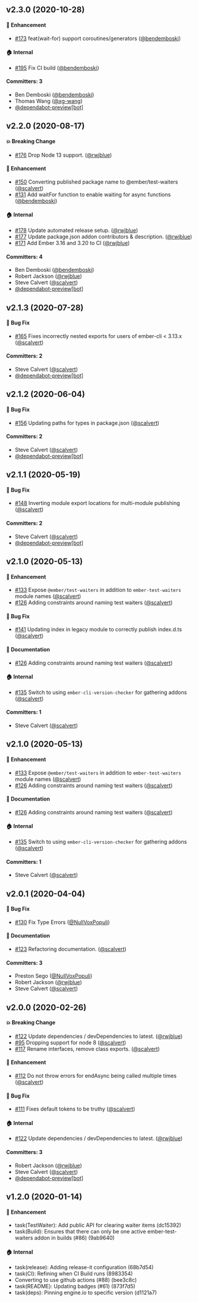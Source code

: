 ## v2.3.0 (2020-10-28)

#### :rocket: Enhancement
* [#173](https://github.com/emberjs/ember-test-waiters/pull/173) feat(wait-for) support coroutines/generators ([@bendemboski](https://github.com/bendemboski))

#### :house: Internal
* [#195](https://github.com/emberjs/ember-test-waiters/pull/195) Fix CI build ([@bendemboski](https://github.com/bendemboski))

#### Committers: 3
- Ben Demboski ([@bendemboski](https://github.com/bendemboski))
- Thomas Wang ([@xg-wang](https://github.com/xg-wang))
- [@dependabot-preview[bot]](https://github.com/apps/dependabot-preview)


## v2.2.0 (2020-08-17)

#### :boom: Breaking Change
* [#176](https://github.com/emberjs/ember-test-waiters/pull/176) Drop Node 13 support. ([@rwjblue](https://github.com/rwjblue))

#### :rocket: Enhancement
* [#150](https://github.com/emberjs/ember-test-waiters/pull/150) Converting published package name to @ember/test-waiters ([@scalvert](https://github.com/scalvert))
* [#131](https://github.com/emberjs/ember-test-waiters/pull/131) Add waitFor function to enable waiting for async functions ([@bendemboski](https://github.com/bendemboski))

#### :house: Internal
* [#178](https://github.com/emberjs/ember-test-waiters/pull/178) Update automated release setup. ([@rwjblue](https://github.com/rwjblue))
* [#177](https://github.com/emberjs/ember-test-waiters/pull/177) Update package.json addon contributors & description. ([@rwjblue](https://github.com/rwjblue))
* [#171](https://github.com/emberjs/ember-test-waiters/pull/171) Add Ember 3.16 and 3.20 to CI ([@rwjblue](https://github.com/rwjblue))

#### Committers: 4
- Ben Demboski ([@bendemboski](https://github.com/bendemboski))
- Robert Jackson ([@rwjblue](https://github.com/rwjblue))
- Steve Calvert ([@scalvert](https://github.com/scalvert))
- [@dependabot-preview[bot]](https://github.com/apps/dependabot-preview)


## v2.1.3 (2020-07-28)

#### :bug: Bug Fix
* [#165](https://github.com/emberjs/ember-test-waiters/pull/165) Fixes incorrectly nested exports for users of ember-cli < 3.13.x ([@scalvert](https://github.com/scalvert))

#### Committers: 2
- Steve Calvert ([@scalvert](https://github.com/scalvert))
- [@dependabot-preview[bot]](https://github.com/apps/dependabot-preview)

## v2.1.2 (2020-06-04)

#### :bug: Bug Fix
* [#156](https://github.com/emberjs/ember-test-waiters/pull/156) Updating paths for types in package.json ([@scalvert](https://github.com/scalvert))

#### Committers: 2
- Steve Calvert ([@scalvert](https://github.com/scalvert))
- [@dependabot-preview[bot]](https://github.com/apps/dependabot-preview)

## v2.1.1 (2020-05-19)

#### :bug: Bug Fix
* [#148](https://github.com/emberjs/ember-test-waiters/pull/148) Inverting module export locations for multi-module publishing ([@scalvert](https://github.com/scalvert))

#### Committers: 2
- Steve Calvert ([@scalvert](https://github.com/scalvert))
- [@dependabot-preview[bot]](https://github.com/apps/dependabot-preview)

## v2.1.0 (2020-05-13)

#### :rocket: Enhancement
* [#133](https://github.com/emberjs/ember-test-waiters/pull/133) Expose `@ember/test-waiters` in addition to `ember-test-waiters` module names ([@scalvert](https://github.com/scalvert))
* [#126](https://github.com/emberjs/ember-test-waiters/pull/126) Adding constraints around naming test waiters ([@scalvert](https://github.com/scalvert))

#### :bug: Bug Fix
* [#141](https://github.com/emberjs/ember-test-waiters/pull/141) Updating index in legacy module to correctly publish index.d.ts ([@scalvert](https://github.com/scalvert))

#### :memo: Documentation
* [#126](https://github.com/emberjs/ember-test-waiters/pull/126) Adding constraints around naming test waiters ([@scalvert](https://github.com/scalvert))

#### :house: Internal
* [#135](https://github.com/emberjs/ember-test-waiters/pull/135) Switch to using `ember-cli-version-checker` for gathering addons ([@scalvert](https://github.com/scalvert))

#### Committers: 1
- Steve Calvert ([@scalvert](https://github.com/scalvert))

## v2.1.0 (2020-05-13)

#### :rocket: Enhancement
* [#133](https://github.com/emberjs/ember-test-waiters/pull/133) Expose `@ember/test-waiters` in addition to `ember-test-waiters` module names ([@scalvert](https://github.com/scalvert))
* [#126](https://github.com/emberjs/ember-test-waiters/pull/126) Adding constraints around naming test waiters ([@scalvert](https://github.com/scalvert))

#### :memo: Documentation
* [#126](https://github.com/emberjs/ember-test-waiters/pull/126) Adding constraints around naming test waiters ([@scalvert](https://github.com/scalvert))

#### :house: Internal
* [#135](https://github.com/emberjs/ember-test-waiters/pull/135) Switch to using `ember-cli-version-checker` for gathering addons ([@scalvert](https://github.com/scalvert))

#### Committers: 1
- Steve Calvert ([@scalvert](https://github.com/scalvert))

## v2.0.1 (2020-04-04)

#### :bug: Bug Fix
* [#130](https://github.com/emberjs/ember-test-waiters/pull/130) Fix Type Errors ([@NullVoxPopuli](https://github.com/NullVoxPopuli))

#### :memo: Documentation
* [#123](https://github.com/emberjs/ember-test-waiters/pull/123) Refactoring documentation. ([@scalvert](https://github.com/scalvert))

#### Committers: 3
- Preston Sego ([@NullVoxPopuli](https://github.com/NullVoxPopuli))
- Robert Jackson ([@rwjblue](https://github.com/rwjblue))
- Steve Calvert ([@scalvert](https://github.com/scalvert))

## v2.0.0 (2020-02-26)

#### :boom: Breaking Change
* [#122](https://github.com/rwjblue/ember-test-waiters/pull/122) Update dependencies / devDependencies to latest. ([@rwjblue](https://github.com/rwjblue))
* [#95](https://github.com/rwjblue/ember-test-waiters/pull/95) Dropping support for node 8 ([@scalvert](https://github.com/scalvert))
* [#117](https://github.com/rwjblue/ember-test-waiters/pull/117) Rename interfaces, remove class exports. ([@scalvert](https://github.com/scalvert))

#### :rocket: Enhancement
* [#112](https://github.com/rwjblue/ember-test-waiters/pull/112) Do not throw errors for endAsync being called multiple times ([@scalvert](https://github.com/scalvert))

#### :bug: Bug Fix
* [#111](https://github.com/rwjblue/ember-test-waiters/pull/111) Fixes default tokens to be truthy ([@scalvert](https://github.com/scalvert))

#### :house: Internal
* [#122](https://github.com/rwjblue/ember-test-waiters/pull/122) Update dependencies / devDependencies to latest. ([@rwjblue](https://github.com/rwjblue))

#### Committers: 3
- Robert Jackson ([@rwjblue](https://github.com/rwjblue))
- Steve Calvert ([@scalvert](https://github.com/scalvert))
- [@dependabot-preview[bot]](https://github.com/apps/dependabot-preview)

## v1.2.0 (2020-01-14)

#### :rocket: Enhancement

* task(TestWaiter): Add public API for clearing waiter items (dc15392)
* task(Build): Ensures that there can only be one active ember-test-waiters addon in builds (#86) (9ab9640)

#### :house: Internal

* task(release): Adding release-it configuration (68b7d54)
* task(CI): Refining when CI Build runs (8983354)
* Converting to use github actions (#88) (bee3c8c)
* task(README): Updating badges (#61) (873f7d5)
* task(deps): Pinning engine.io to specific version (d1121a7)
